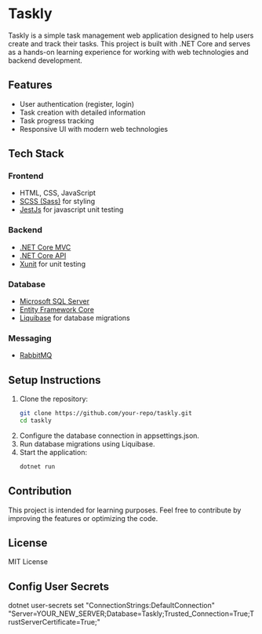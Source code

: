 # Taskly  

Taskly is a simple task management web application designed to help users create and track their tasks. This project is built with .NET Core and serves as a hands-on learning experience for working with web technologies and backend development.  

## Features  
- User authentication (register, login)  
- Task creation with detailed information  
- Task progress tracking  
- Responsive UI with modern web technologies  

## Tech Stack  
### Frontend  
- HTML, CSS, JavaScript  
- [SCSS (Sass)](https://sass-lang.com/) for styling
- [JestJs](https://jestjs.io/) for javascript unit testing

### Backend  
- [.NET Core MVC](https://learn.microsoft.com/vi-vn/aspnet/core/tutorials/first-mvc-app/start-mvc?view=aspnetcore-9.0&tabs=visual-studio)  
- [.NET Core API](https://learn.microsoft.com/en-us/aspnet/core/tutorials/first-web-api?view=aspnetcore-9.0&tabs=visual-studio)  
- [Xunit](https://xunit.net/) for unit testing

### Database  
- [Microsoft SQL Server](https://www.microsoft.com/en-us/sql-server)  
- [Entity Framework Core](https://learn.microsoft.com/en-us/ef/core/)  
- [Liquibase](https://www.liquibase.com/) for database migrations  

### Messaging  
- [RabbitMQ](https://www.rabbitmq.com/)    

## Setup Instructions  
1. Clone the repository:  
   ```sh
   git clone https://github.com/your-repo/taskly.git
   cd taskly
   
2. Configure the database connection in appsettings.json.
3. Run database migrations using Liquibase.
4. Start the application:
   ```sh
   dotnet run

## Contribution
This project is intended for learning purposes. Feel free to contribute by improving the features or optimizing the code.

## License
MIT License


## Config User Secrets
dotnet user-secrets set "ConnectionStrings:DefaultConnection" "Server=YOUR_NEW_SERVER;Database=Taskly;Trusted_Connection=True;TrustServerCertificate=True;"
